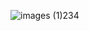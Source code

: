 ![images (1)234](https://user-images.githubusercontent.com/94221177/142863703-7faee886-ef7e-44f7-a3c0-dbb4dfe93e86.png)
